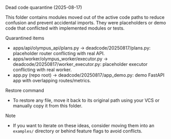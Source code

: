 Dead code quarantine (2025-08-17)

This folder contains modules moved out of the active code paths to reduce confusion and prevent accidental imports. They were placeholders or demo code that conflicted with implemented modules or tests.

Quarantined items
- apps/api/olympus_api/plans.py → deadcode/20250817/plans.py: placeholder router conflicting with real API.
- apps/worker/olympus_worker/executor.py → deadcode/20250817/worker_executor.py: placeholder executor conflicting with real worker.
- app.py (repo root) → deadcode/20250817/app_demo.py: demo FastAPI app with overlapping routes/metrics.

Restore command
- To restore any file, move it back to its original path using your VCS or manually copy it from this folder.

Note
- If you want to iterate on these ideas, consider moving them into an `examples/` directory or behind feature flags to avoid conflicts.
